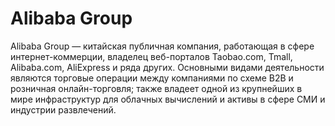 # Alibaba Group  

Alibaba Group — китайская публичная компания, работающая в сфере интернет-коммерции, владелец веб-порталов Taobao.com, Tmall, Alibaba.com, AliExpress и ряда других. Основными видами деятельности являются торговые операции между компаниями по схеме B2B и розничная онлайн-торговля; также владеет одной из крупнейших в мире инфраструктур для облачных вычислений и активы в сфере СМИ и индустрии развлечений.
